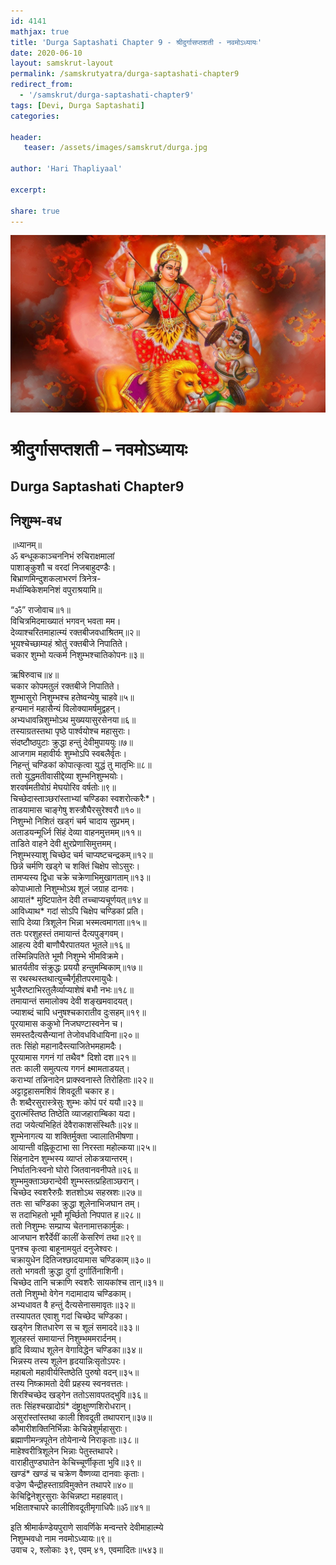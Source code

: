 ```yaml
---    
id: 4141    
mathjax: true    
title: 'Durga Saptashati Chapter 9 - श्रीदुर्गासप्तशती - नवमोऽध्यायः'    
date: 2020-06-10    
layout: samskrut-layout 
permalink: /samskrutyatra/durga-saptashati-chapter9
redirect_from: 
  - '/samskrut/durga-saptashati-chapter9'
tags: [Devi, Durga Saptashati]    
categories:    
    
header:    
   teaser: /assets/images/samskrut/durga.jpg    
    
author: 'Hari Thapliyaal'    
    
excerpt:    
    
share: true    
---    
```

    
![](/assets/images/samskrut/durga.jpg)    
    
# श्रीदुर्गासप्तशती – नवमोऽध्यायः    
## Durga Saptashati Chapter9    
    
## निशुम्भ-वध    
    
॥ध्यानम्॥    
ॐ बन्धूककाञ्चननिभं रुचिराक्षमालां    
पाशाङ्कुशौ च वरदां निजबाहुदण्डैः।    
बिभ्राणमिन्दुशकलाभरणं त्रिनेत्र-    
मर्धाम्बिकेशमनिशं वपुराश्रयामि॥    
    
“ॐ” राजोवाच॥१॥    
विचित्रमिदमाख्यातं भगवन् भवता मम।    
देव्याश्‍चरितमाहात्म्यं रक्तबीजवधाश्रितम्॥२॥    
भूयश्‍चेच्छाम्यहं श्रोतुं रक्तबीजे निपातिते।    
चकार शुम्भो यत्कर्म निशुम्भश्‍चातिकोपनः॥३॥    
    
ऋषिरुवाच॥४॥    
चकार कोपमतुलं रक्तबीजे निपातिते।    
शुम्भासुरो निशुम्भश्‍च हतेष्वन्येषु चाहवे॥५॥    
हन्यमानं महासैन्यं विलोक्यामर्षमुद्वहन्।    
अभ्यधावन्निशुम्भोऽथ मुख्ययासुरसेनया॥६॥    
तस्याग्रतस्तथा पृष्ठे पार्श्‍वयोश्‍च महासुराः।    
संदष्टौष्ठपुटाः क्रुद्धा हन्तुं देवीमुपाययुः॥७॥    
आजगाम महावीर्यः शुम्भोऽपि स्वबलैर्वृतः।    
निहन्तुं चण्डिकां कोपात्कृत्वा युद्धं तु मातृभिः॥८॥    
ततो युद्धमतीवासीद्देव्या शुम्भनिशुम्भयोः।    
शरवर्षमतीवोग्रं मेघयोरिव वर्षतोः॥९॥    
चिच्छेदास्ताञ्छरांस्ताभ्यां चण्डिका स्वशरोत्करैः*।    
ताडयामास चाङ्‌गेषु शस्त्रौघैरसुरेश्‍वरौ॥१०॥    
निशुम्भो निशितं खड्‌गं चर्म चादाय सुप्रभम्।    
अताडयन्मूर्ध्नि सिंहं देव्या वाहनमुत्तमम्॥११॥    
ताडिते वाहने देवी क्षुरप्रेणासिमुत्तमम्।    
निशुम्भस्याशु चिच्छेद चर्म चाप्यष्टचन्द्रकम्॥१२॥    
छिन्ने चर्मणि खड्‌गे च शक्तिं चिक्षेप सोऽसुरः।    
तामप्यस्य द्विधा चक्रे चक्रेणाभिमुखागताम्॥१३॥    
कोपाध्मातो निशुम्भोऽथ शूलं जग्राह दानवः।    
आयातं* मुष्टिपातेन देवी तच्चाप्यचूर्णयत्॥१४॥    
आविध्याथ* गदां सोऽपि चिक्षेप चण्डिकां प्रति।    
सापि देव्या त्रिशूलेन भिन्ना भस्मत्वमागता॥१५॥    
ततः परशुहस्तं तमायान्तं दैत्यपुङ्‌गवम्।    
आहत्य देवी बाणौघैरपातयत भूतले॥१६॥    
तस्मिन्निपतिते भूमौ निशुम्भे भीमविक्रमे।    
भ्रातर्यतीव संक्रुद्धः प्रययौ हन्तुमम्बिकाम्॥१७॥    
स रथस्थस्तथात्युच्चैर्गृहीतपरमायुधैः।    
भुजैरष्टाभिरतुलैर्व्याप्याशेषं बभौ नभः॥१८॥    
तमायान्तं समालोक्य देवी शङ्‌खमवादयत्।    
ज्याशब्दं चापि धनुषश्‍चकारातीव दुःसहम्॥१९॥    
पूरयामास ककुभो निजघण्टास्वनेन च।    
समस्तदैत्यसैन्यानां तेजोवधविधायिना॥२०॥    
ततः सिंहो महानादैस्त्याजितेभमहामदैः।    
पूरयामास गगनं गां तथैव* दिशो दश॥२१॥    
ततः काली समुत्पत्य गगनं क्ष्मामताडयत्।    
कराभ्यां तन्निनादेन प्राक्स्वनास्ते तिरोहिताः॥२२॥    
अट्टाट्टहासमशिवं शिवदूती चकार ह।    
तैः शब्दैरसुरास्त्रेसुः शुम्भः कोपं परं ययौ॥२३॥    
दुरात्मंस्तिष्ठ तिष्ठेति व्याजहाराम्बिका यदा।    
तदा जयेत्यभिहितं देवैराकाशसंस्थितैः॥२४॥    
शुम्भेनागत्य या शक्तिर्मुक्ता ज्वालातिभीषणा।    
आयान्ती वह्निकूटाभा सा निरस्ता महोल्कया॥२५॥    
सिंहनादेन शुम्भस्य व्याप्तं लोकत्रयान्तरम्।    
निर्घातनिःस्वनो घोरो जितवानवनीपते॥२६॥    
शुम्भमुक्ताञ्छरान्‍देवी शुम्भस्तत्प्रहिताञ्छरान्।    
चिच्छेद स्वशरैरुग्रैः शतशोऽथ सहस्रशः॥२७॥    
ततः सा चण्डिका क्रुद्धा शूलेनाभिजघान तम्।    
स तदाभिहतो भूमौ मूर्च्छितो निपपात ह॥२८॥    
ततो निशुम्भः सम्प्राप्य चेतनामात्तकार्मुकः।    
आजघान शरैर्देवीं कालीं केसरिणं तथा॥२९॥    
पुनश्‍च कृत्वा बाहूनामयुतं दनुजेश्‍वरः।    
चक्रायुधेन दितिजश्‍छादयामास चण्डिकाम्॥३०॥    
ततो भगवती क्रुद्धा दुर्गा दुर्गार्तिनाशिनी।    
चिच्छेद तानि चक्राणि स्वशरैः सायकांश्‍च तान्॥३१॥    
ततो निशुम्भो वेगेन गदामादाय चण्डिकाम्।    
अभ्यधावत वै हन्तुं दैत्यसेनासमावृतः॥३२॥    
तस्यापतत एवाशु गदां चिच्छेद चण्डिका।    
खड्‌गेन शितधारेण स च शूलं समाददे॥३३॥    
शूलहस्तं समायान्तं निशुम्भममरार्दनम्।    
हृदि विव्याध शूलेन वेगाविद्धेन चण्डिका॥३४॥    
भिन्नस्य तस्य शूलेन हृदयान्निःसृतोऽपरः।    
महाबलो महावीर्यस्तिष्ठेति पुरुषो वदन्॥३५॥    
तस्य निष्क्रामतो देवी प्रहस्य स्वनवत्ततः।    
शिरश्चिच्छेद खड्‌‍गेन ततोऽसावपतद्भुवि॥३६॥    
ततः सिंहश्‍चखादोग्रं* दंष्ट्राक्षुण्णशिरोधरान्।    
असुरांस्तांस्तथा काली शिवदूती तथापरान्॥३७॥    
कौमारीशक्तिनिर्भिन्नाः केचिन्नेशुर्महासुराः।    
ब्रह्माणीमन्त्रपूतेन तोयेनान्ये निराकृताः॥३८॥    
माहेश्‍वरीत्रिशूलेन भिन्नाः पेतुस्तथापरे।    
वाराहीतुण्डघातेन केचिच्चूर्णीकृता भुवि॥३९॥    
खण्डं* खण्डं च चक्रेण वैष्णव्या दानवाः कृताः।    
वज्रेण चैन्द्रीहस्ताग्रविमुक्तेन तथापरे॥४०॥    
केचिद्विनेशुरसुराः केचिन्नष्टा महाहवात्।    
भक्षिताश्‍चापरे कालीशिवदूतीमृगाधिपैः॥ॐ॥४१॥    
    
इति श्रीमार्कण्डेयपुराणे सावर्णिके मन्वन्तरे देवीमाहात्म्ये    
निशुम्भवधो नाम नवमोऽध्यायः॥९॥    
उवाच २, श्‍लोकाः ३९, एवम् ४१, एवमादितः॥५४३॥    
    
